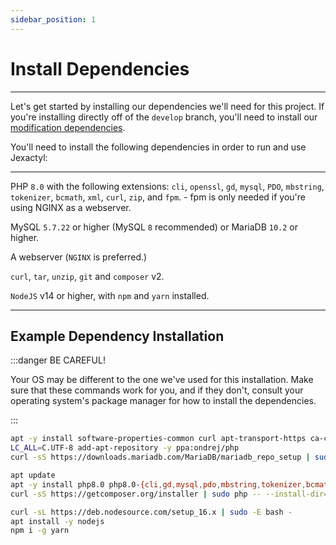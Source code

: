 ```yaml
---
sidebar_position: 1
---
```


# Install Dependencies
***
Let's get started by installing our dependencies we'll need for this project.
If you're installing directly off of the `develop` branch, you'll need to install our [modification dependencies](http://localhost:3000/modification/dependencies).

You'll need to install the following dependencies in order to run and use Jexactyl:
***
PHP `8.0` with the following extensions: `cli`, `openssl`, `gd`, `mysql`, `PDO`, `mbstring`, `tokenizer`, `bcmath`, `xml`, `curl`, `zip`, and `fpm`. - fpm is only needed if you're using NGINX as a webserver.

MySQL `5.7.22` or higher (MySQL `8` recommended) or MariaDB `10.2` or higher.

A webserver (`NGINX` is preferred.)

`curl`, `tar`, `unzip`, `git` and `composer` v2.

`NodeJS` v14 or higher, with `npm` and `yarn` installed.
***

## Example Dependency Installation

:::danger BE CAREFUL!

Your OS may be different to the one we've used for this installation.
Make sure that these commands work for you, and if they don't, consult
your operating system's package manager for how to install the dependencies.

:::

```bash
apt -y install software-properties-common curl apt-transport-https ca-certificates gnupg
LC_ALL=C.UTF-8 add-apt-repository -y ppa:ondrej/php
curl -sS https://downloads.mariadb.com/MariaDB/mariadb_repo_setup | sudo bash

apt update
apt -y install php8.0 php8.0-{cli,gd,mysql,pdo,mbstring,tokenizer,bcmath,xml,fpm,curl,zip} mariadb-server nginx tar unzip git
curl -sS https://getcomposer.org/installer | sudo php -- --install-dir=/usr/local/bin --filename=composer

curl -sL https://deb.nodesource.com/setup_16.x | sudo -E bash -
apt install -y nodejs
npm i -g yarn
```

